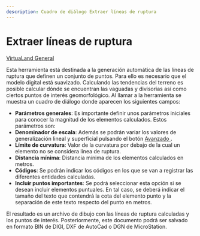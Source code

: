 ```yaml
---
description: Cuadro de diálogo Extraer líneas de ruptura
---
```


# Extraer líneas de ruptura

[VirtuaLand General](../fichas-de-herramientas/untitled-257/untitled-333.md)

Esta herramienta está destinada a la generación automática de las líneas de ruptura que definen un conjunto de puntos. Para ello es necesario que el modelo digital está suavizado. Calculando las tendencias del terreno es posible calcular dónde se encuentran las vaguadas y divisorias así como ciertos puntos de interés geomorfológico. Al llamar a la herramienta se muestra un cuadro de diálogo donde aparecen los siguientes campos:

* **Parámetros generales**: Es importante definir unos parámetros iniciales para conocer la magnitud de los elementos calculados. Estos parámetros son:
* **Denominador de escala**: Además se podrán variar los valores de generalización lineal y superficial pulsando el botón [Avanzado ](../herramientas-mdt/untitled-93/untitled-92.md).
* **Límite de curvatura**: Valor de la curvatura por debajo de la cual un elemento no se considera línea de ruptura.
* **Distancia mínima**: Distancia mínima de los elementos calculados en metros.
* **Códigos**: Se podrán indicar los códigos en los que se van a registrar las diferentes entidades calculadas.
* **Incluir puntos importantes**: Se podrá seleccionar esta opción si se desean incluir elementos puntuales. En tal caso, se deberá indicar el tamaño del texto que contendrá la cota del elemento punto y la separación de este texto respecto del punto en metros.

El resultado es un archivo de dibujo con las líneas de ruptura calculadas y los puntos de interés. Posteriormente, este documento podrá ser salvado en formato BIN de DIGI, DXF de AutoCad o DGN de MicroStation.

